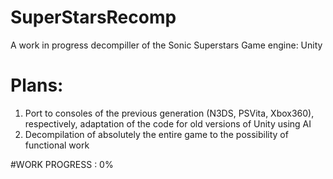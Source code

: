 # SuperStarsRecomp
A work in progress decompiller of the Sonic Superstars 
Game engine: Unity

# Plans:
1. Port to consoles of the previous generation (N3DS, PSVita, Xbox360), respectively, adaptation of the code for old versions of Unity using AI
2. Decompilation of absolutely the entire game to the possibility of functional work

#WORK PROGRESS : 0%

